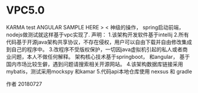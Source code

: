 # VPC5.0
KARMA test ANGULAR SAMPLE  HERE > &lt; 
神级的操作， spring启动前端，nodejs做测试就这样基于vpc实现了.
声明：
1.该架构开发软件基于intellij
2.所有代码基于开源java架构共享协议，不存在侵权，用户可以自由下载并自由修改集成到自己的程序中。
3.改程序不受版权保护，一切因java虚拟机引起的私人或者商业问题，本人不做任何解释。
架构核心技术基于springboot， 和angular， 基于国内市场比较生僻，遇到问题请搜索相关开源网站。
4.该架构数据库链接采用mybatis，测试采用mockspy 和kamar
5.代码api本地仓库使用 nexsus 和 gradle


作者
20180727
